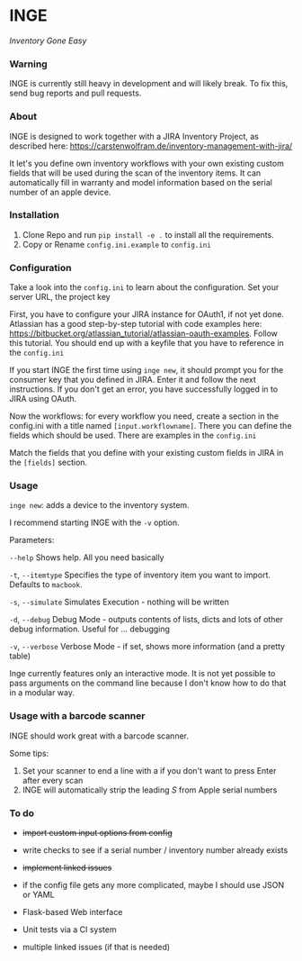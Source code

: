 INGE
====
_Inventory Gone Easy_

### Warning 

INGE is currently still heavy in development and will likely break. 
To fix this, send bug reports and pull requests.

### About

INGE is designed to work together with a JIRA Inventory Project, as described here: 
<https://carstenwolfram.de/inventory-management-with-jira/> 

It let's you define own inventory workflows with your own existing custom fields that will be used during the scan
of the inventory items. It can automatically fill in warranty and model information based on the serial number
of an apple device. 

### Installation

1. Clone Repo and run `pip install -e .` to install all the requirements.
2. Copy or Rename `config.ini.example` to `config.ini`

### Configuration

Take a look into the `config.ini` to learn about the configuration. Set your server URL, the project key 

First, you have to configure your JIRA instance for OAuth1, if not yet done. 
Atlassian has a good step-by-step tutorial with code examples here: 
<https://bitbucket.org/atlassian_tutorial/atlassian-oauth-examples>.
Follow this tutorial. You should end up with a keyfile that you have to reference in the `config.ini`

If you start INGE the first time using `inge new`, it should prompt you for the consumer key that you
defined in JIRA. Enter it and follow the next instructions. If you don't get an error, you have successfully
logged in to JIRA using OAuth.

Now the workflows: 
for every workflow you need, create a section in the config.ini with a title named `[input.workflowname]`.
There you can define the fields which should be used. There are examples in the `config.ini`

Match the fields that you define with your existing custom fields in JIRA in the `[fields]` section.

### Usage

`inge new`: adds a device to the inventory system.

I recommend starting INGE with the `-v` option.

Parameters:

`--help`
Shows help. All you need basically

`-t`, `--itemtype`
Specifies the type of inventory item you want to import. Defaults to `macbook`.

`-s`, `--simulate`
Simulates Execution - nothing will be written

`-d`, `--debug`
Debug Mode - outputs contents of lists, dicts and lots of other debug information. Useful for ... debugging

`-v`, `--verbose`
Verbose Mode - if set, shows more information (and a pretty table)

Inge currently features only an interactive mode. 
It is not yet possible to pass arguments on the command line because I don't know how to do that in a modular way.

### Usage with a barcode scanner

INGE should work great with a barcode scanner.

Some tips:

1. Set your scanner to end a line with a <CR> if you don't want to press Enter after every scan
2. INGE will automatically strip the leading *S* from Apple serial numbers


### To do

- ~~import custom input options from config~~

- write checks to see if a serial number / inventory number already exists

- ~~implement linked issues~~

- if the config file gets any more complicated, maybe I should use JSON or YAML

- Flask-based Web interface

- Unit tests via a CI system

- multiple linked issues (if that is needed)